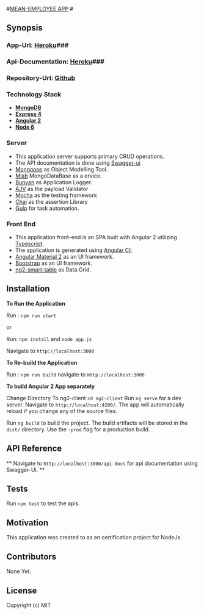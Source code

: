 #[MEAN-EMPLOYEE APP](https://employee-mean.herokuapp.com) #

## Synopsis

### App-Url: [Heroku](https://employee-mean.herokuapp.com)###
### Api-Documentation: [Heroku](https://employee-mean.herokuapp.com/api-docs)###

### Repository-Url: [Github](https://github.com/tijiragan/mean-employee.git)
  
### Technology Stack
* **[MongoDB](https://www.mongodb.com/)** 
* **[Express 4](http://expressjs.com/)** 
* **[Angular 2](http://angular.io/)** 
* **[Node 6](https://nodejs.org/)** 


### Server ###
* This application server supports primary CRUD operations.
* The API documentation is done using [Swagger-ui](http://swagger.io/swagger-ui/)
* [Mongoose](http://mongoosejs.com) as Object Modelling Tool.
* [Mlab](https://mlab.com/) MongoDataBase as a ervice.
* [Bunyan](https://github.com/trentm/node-bunyan) as Application Logger.
* [AJV](https://github.com/epoberezkin/ajv) as the payload Validator
* [Mocha](https://mochajs.org/) as the testing framework
* [Chai](http://chaijs.com/) as the assertion Library
* [Gulp](http://gulpjs.com/) for task automation.


### Front End ###
* This application front-end is an SPA built with Angular 2 utilizing [Typescript](https://www.typescriptlang.org).
* The application is generated using [Angular Cli](https://cli.angular.io/)
* [Angular Material 2](https://material.angular.io/) as an UI framework.
* [Bootstrap](https://valor-software.com/ng2-bootstrap/) as an UI framework.
* [ng2-smart-table](https://akveo.github.io/ng2-smart-table/) as Data Grid.


## Installation

**To Run the Application**

Run : `npm run start`

or

Run: `npm install` and `node app.js`


Navigate to `http://localhost:3000`


**To Re-build the Application**

Run : `npm run build`
navigate to `http://localhost:3000`



**To build Angular 2 App separately**

Change Directory To ng2-client `cd ng2-client`
Run `ng serve` for a dev server. Navigate to `http://localhost:4200/`. The app will automatically reload if you change any of the source files.

Run `ng build` to build the project. The build artifacts will be stored in the `dist/` directory. Use the `-prod` flag for a production build.


## API Reference
**
Navigate to `http://localhost:3000/api-docs` for api documentation using Swagger-Ui.
**

## Tests

Run `npm test` to test the apis.

## Motivation

This application was created to as an certification project for NodeJs.


## Contributors

None Yet.

## License

Copyright (c) MIT
